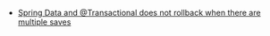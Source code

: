 * [Spring Data and @Transactional does not rollback when there are multiple saves](https://stackoverflow.com/questions/48793163/spring-data-and-transactional-does-not-rollback-when-there-are-multiple-saves)

